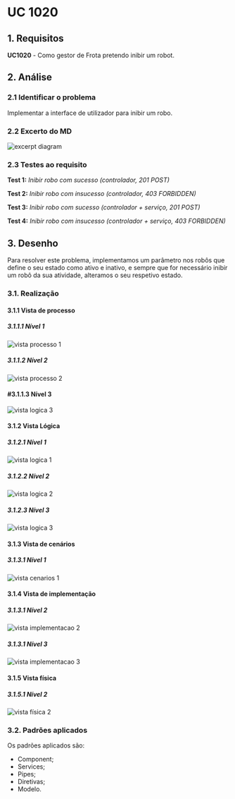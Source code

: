# UC 1020

## 1. Requisitos

**UC1020** - Como gestor de Frota pretendo inibir um robot.

## 2. Análise

### 2.1 Identificar o problema

Implementar a interface de utilizador para inibir um robo.



### 2.2 Excerto do MD

![excerpt diagram](ed1020.svg "domain_excerpt_150.svg")

### 2.3 Testes ao requisito

**Test 1:** *Inibir robo com sucesso (controlador, 201 POST)*

**Test 2:** *Inibir robo com insucesso (controlador, 403 FORBIDDEN)*

**Test 3:** *Inibir robo com sucesso (controlador + serviço, 201 POST)*

**Test 4:** *Inibir robo com insucesso (controlador + serviço, 403 FORBIDDEN)*

## 3. Desenho

Para resolver este problema, implementamos um parâmetro nos robôs que define o seu estado como ativo e inativo, e sempre que for necessário inibir um robô da sua atividade, alteramos o seu respetivo estado.

### 3.1. Realização

#### 3.1.1 Vista de processo

##### 3.1.1.1 Nível 1

![vista processo 1](../UC1020/Nivel%201/vp1.svg "Vista processos - nível 1")

##### 3.1.1.2  Nível 2

![vista processo 2](../UC1020/Nivel%202/vp2.svg "Vista processos - nível 2")

#### #3.1.1.3  Nível 3

![vista logica 3](../UC1020/Nivel%203/vp3.svg "Vista processos - nível 3")

#### 3.1.2 Vista Lógica

##### 3.1.2.1 Nível 1

![vista logica 1](/docs/logical_view/level1/vl1.svg "Vista lógica - nível 1")

##### 3.1.2.2 Nível 2

![vista logica 2](/docs/logical_view/level2/vl2.svg "Vista lógica - nível 2")

##### 3.1.2.3 Nível 3

![vista logica 3](/docs/logical_view/level3/vl3.svg "Vista lógica - nível 3")

#### 3.1.3 Vista de cenários

##### 3.1.3.1 Nível 1

![vista cenarios 1](../../../scenario_view/level1/sv1.svg "Vista de cenários - nível 1")

#### 3.1.4 Vista de implementação

##### 3.1.3.1 Nível 2

![vista implementacao 2](/docs/implementation_view/iv2.svg "Vista implementação - nível 2")

##### 3.1.3.1 Nível 3

![vista implementacao 3](/docs/implementation_view/iv3.svg "Vista implementação - nível 3")

#### 3.1.5 Vista física

##### 3.1.5.1 Nível 2

![vista física 2](/docs/physical_view/level2/vf2.svg "Vista física - nível 2")

### 3.2. Padrões aplicados

Os padrões aplicados são:

- Component;
- Services;
- Pipes;
- Diretivas;
- Modelo.
